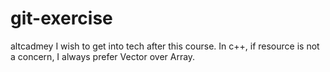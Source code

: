 # git-exercise
altcadmey
I wish to get into tech after this course.
In c++, if resource is not a concern, I always prefer Vector over Array. 